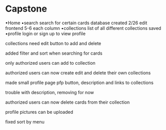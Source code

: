 # Capstone

•Home
•search
    search for certain cards
    database created 2/26
    edit frontend 5-6 each column
•collections
    list of all different collections saved
•profile
    login or sign up to view profile

collections need edit button to add and delete

added filter and sort when searching for cards

only authorized users can add to collection

authorized users can now create edit and delete their own collections

made small profile page pfp button, description and  links to collections

trouble with description, removing for now

authorized users can now delete cards from their collection

profile pictures can be uploaded

fixed sort by menu

